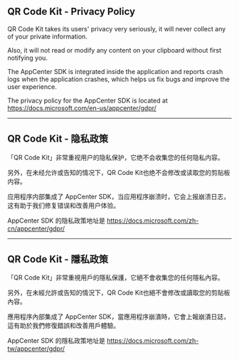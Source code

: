 ## QR Code Kit - Privacy Policy

QR Code Kit takes its users' privacy very seriously, it will never collect any of your private information. 

Also, it will not read or modify any content on your clipboard without first notifying you.

The AppCenter SDK is integrated inside the application and reports crash logs when the application crashes, which helps us fix bugs and improve the user experience.

The privacy policy for the AppCenter SDK is located at https://docs.microsoft.com/en-us/appcenter/gdpr/


----

## QR Code Kit - 隐私政策 

「QR Code Kit」非常重视用户的隐私保护，它绝不会收集您的任何隐私内容。

另外，在未经允许或告知的情况下，QR Code Kit也绝不会修改或读取您的剪贴板内容。

应用程序内部集成了 AppCenter SDK，当应用程序崩溃时，它会上报崩溃日志，这有助于我们修复错误和改善用户体验。

AppCenter SDK 的隐私政策地址是 https://docs.microsoft.com/zh-cn/appcenter/gdpr/


----

## QR Code Kit - 隱私政策 

「QR Code Kit」非常重視用戶的隱私保護，它絕不會收集您的任何隱私內容。

另外，在未經允許或告知的情況下，QR Code Kit也絕不會修改或讀取您的剪貼板內容。

應用程序內部集成了 AppCenter SDK，當應用程序崩潰時，它會上報崩潰日誌，這有助於我們修復錯誤和改善用戶體驗。

AppCenter SDK 的隱私政策地址是 https://docs.microsoft.com/zh-tw/appcenter/gdpr/
